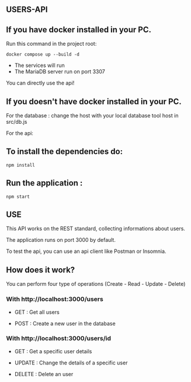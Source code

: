 ## USERS-API

##  If you have docker installed in your PC.

Run this command in the project root:

```
docker compose up --build -d

```
- The services will run
- The MariaDB server run on port 3307

You can directly use the api!

## If you doesn't have docker installed in your PC.

For the database : change the host with your local database tool host in src/db.js

For the api:

## To install  the dependencies do:

``` 
npm install

```

## Run the application :

```
npm start

```

## USE

This API works on the REST standard, collecting informations about users.

The application runs on port 3000 by default.

To test the api, you can use an api client like Postman or Insomnia.

## How does it work?

You can perform four type of operations (Create - Read - Update - Delete)
       
### With http://localhost:3000/users

- GET : Get all users

- POST : Create a new user in the database

### With http://localhost:3000/users/id

- GET : Get a specific user details

- UPDATE : Change the details of a specific user

- DELETE : Delete an user





